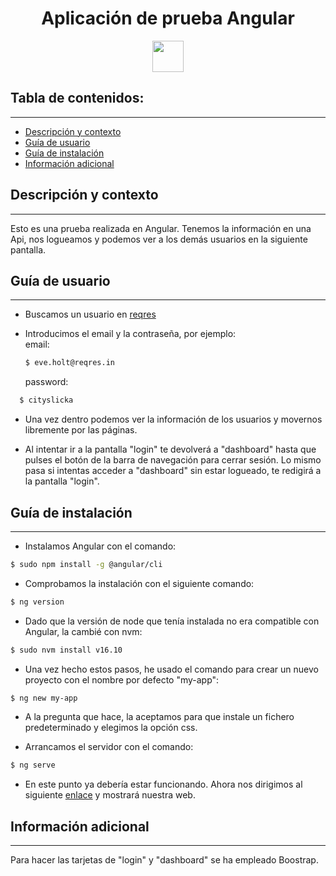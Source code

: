 <h1 align="center">Aplicación de prueba Angular</h1>
<p align="center"><img src="https://viterbit-careers-site.cdn.viterb.it/ozpi8csg7sp/603e5ecef0a9c797521604.png" width="50px"/></p>

## Tabla de contenidos:

---

- [Descripción y contexto](#descripción-y-contexto)
- [Guía de usuario](#guía-de-usuario)
- [Guía de instalación](#guía-de-instalación)
- [Información adicional](#información-adicional)

## Descripción y contexto

---

Esto es una prueba realizada en Angular. Tenemos la información en una Api, nos logueamos y podemos ver a los demás usuarios en la siguiente pantalla.

## Guía de usuario

---

- Buscamos un usuario en [reqres](https://reqres.in/)

- Introducimos el email y la contraseña,
  por ejemplo:  
   email:

  ```bash
  $ eve.holt@reqres.in
  ```

   password:

```bash
  $ cityslicka
```

- Una vez dentro podemos ver la información de los usuarios y movernos libremente por las páginas.

- Al intentar ir a la pantalla "login" te devolverá a "dashboard" hasta que pulses el botón de la barra de navegación para cerrar sesión. Lo mismo pasa si intentas acceder a "dashboard" sin estar logueado, te redigirá a la pantalla "login".

## Guía de instalación

---

- Instalamos Angular con el comando:

```bash
$ sudo npm install -g @angular/cli
```

- Comprobamos la instalación con el siguiente comando:

```bash
$ ng version
```

- Dado que la versión de node que tenía instalada no era compatible con Angular, la cambié con nvm:

```bash
$ sudo nvm install v16.10
```

- Una vez hecho estos pasos, he usado el comando para crear un nuevo proyecto con el nombre por defecto "my-app":

```bash
$ ng new my-app
```

- A la pregunta que hace, la aceptamos para que instale un fichero predeterminado y elegimos la opción css.

- Arrancamos el servidor con el comando:

```bash
$ ng serve
```

- En este punto ya debería estar funcionando. Ahora nos dirigimos al siguiente [enlace](http://localhost:4200/) y mostrará nuestra web.

## Información adicional

---

Para hacer las tarjetas de "login" y "dashboard" se ha empleado Boostrap.
